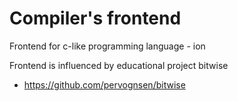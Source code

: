 # Compiler's frontend
Frontend for c-like programming language - ion

Frontend is influenced by educational project bitwise
  - https://github.com/pervognsen/bitwise
